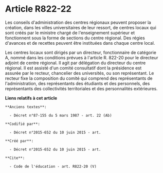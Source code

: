# Article R822-22

Les conseils d'administration des centres régionaux peuvent proposer la création, dans les villes universitaires de leur
ressort, de centres locaux qui sont créés par le ministre chargé de l'enseignement supérieur et fonctionnent sous la forme de
sections du centre régional. Des régies d'avances et de recettes peuvent être instituées dans chaque centre local. 

Les centres locaux sont dirigés par un directeur, fonctionnaire de catégorie A, nommé dans les conditions prévues à l'article
R. 822-20 pour le directeur adjoint de centre régional. Il agit par délégation du directeur du centre régional. Il est
assisté d'un comité consultatif dont la présidence est assurée par le recteur, chancelier des universités, ou son
représentant. Le recteur fixe la composition du comité qui comprend des représentants de l'administration, des représentants
des étudiants et des personnels, des représentants des collectivités territoriales et des personnalités extérieures.

**Liens relatifs à cet article**

	**Anciens textes**:

	  - Décret n°87-155 du 5 mars 1987 - art. 22 (Ab)

	**Codifié par**:

	  - Décret n°2015-652 du 10 juin 2015 - art.

	**Créé par**:

	  - Décret n°2015-652 du 10 juin 2015 - art.

	**Cite**:

	  - Code de l'éducation - art. R822-20 (V)
